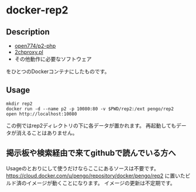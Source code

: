# docker-rep2

## Description

- [open774/p2-php](https://github.com/open774/p2-php)
- [2chproxy.pl](http://github.com/yama-natuki/2chproxy.pl)
- その他動作に必要なソフトウェア

をひとつのDockerコンテナにしたものです。

## Usage

```shell
mkdir rep2
docker run -d --name p2 -p 10080:80 -v $PWD/rep2:/ext pengo/rep2
open http://localhost:10080
```

この例ではrep2ディレクトリの下に各データが置かれます。
再起動してもデータが消えることはありません。


## 掲示板や検索経由で来てgithubで読んでいる方へ

Usageのとおりにして使うだけならここにあるソースは不要です。
https://cloud.docker.com/u/pengo/repository/docker/pengo/rep2
に置いたビルド済のイメージが動くことになります。
イメージの更新は不定期です。
